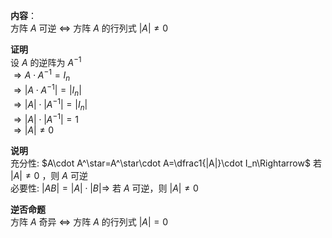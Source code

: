 **内容**：  
方阵 $A$ 可逆 $\Leftrightarrow$ 方阵 $A$ 的行列式 $|A|\neq0$   
  
**证明**  
设 $A$ 的逆阵为 $A^{-1}$   
 $\Rightarrow A\cdot A^{-1}=I_n$   
 $\Rightarrow|A\cdot A^{-1}|=|I_n|$   
 $\Rightarrow|A|\cdot |A^{-1}|=|I_n|$   
 $\Rightarrow|A|\cdot |A^{-1}|=1$   
 $\Rightarrow|A|\neq0$   
  
**说明**  
充分性:  $A\cdot A^\star=A^\star\cdot A=\dfrac1{|A|}\cdot I_n\Rightarrow$ 若 $|A|\neq0$ ，则 $A$ 可逆  
必要性:  $|AB|=|A|\cdot|B|\Rightarrow$ 若 $A$ 可逆，则 $|A|\neq0$   
  
**逆否命题**  
方阵 $A$ 奇异 $\Leftrightarrow$ 方阵 $A$ 的行列式 $|A|=0$   
